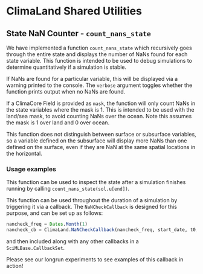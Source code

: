 # ClimaLand Shared Utilities

## State NaN Counter - `count_nans_state`
We have implemented a function `count_nans_state` which recursively goes
through the entire state and displays the number of NaNs found for each state
variable. This function is intended to be used to debug simulations to
determine quantitatively if a simulation is stable.

If NaNs are found for a particular variable, this will be displayed via
a warning printed to the console. The `verbose` argument toggles whether
the function prints output when no NaNs are found.

If a ClimaCore Field is provided as `mask`, the function will only count NaNs
in the state variables where the mask is 1. This is intended to be used with
the land/sea mask, to avoid counting NaNs over the ocean. Note this assumes
the mask is 1 over land and 0 over ocean.

This function does not distinguish between surface or subsurface
variables, so a variable defined on the subsurface will display more NaNs
than one defined on the surface, even if they are NaN at the same
spatial locations in the horizontal.

### Usage examples
This function can be used to inspect the state after a simulation finishes
running by calling `count_nans_state(sol.u[end])`.

This function can be used throughout the duration of a simulation by
triggering it via a callback. The `NaNCheckCallback` is designed for this
purpose, and can be set up as follows:
```julia
nancheck_freq = Dates.Month(1)
nancheck_cb = ClimaLand.NaNCheckCallback(nancheck_freq, start_date, t0, Δt)
```
and then included along with any other callbacks in a `SciMLBase.CallbackSet`.

Please see our longrun experiments to see examples of this callback in action!
